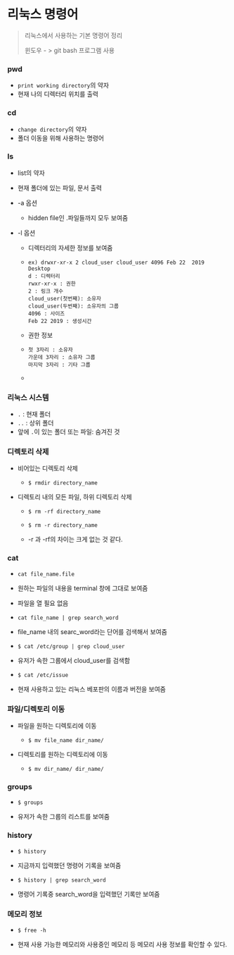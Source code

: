 # 리눅스 명령어

> 리눅스에서 사용하는 기본 명령어 정리 
>
> 윈도우 - > git bash 프로그램 사용



### pwd 

* `print working directory`의 약자
* 현재 나의 디렉터리 위치를 출력



### cd

- `change directory`의 약자
- 폴더 이동을 위해 사용하는 명령어



### ls

- list의 약자

- 현재 폴더에 있는 파일, 문서 출력

- -a 옵션

  - hidden file인 .파일들까지 모두 보여줌

- -l 옵션

  - 디렉터리의 자세한 정보를 보여줌

  - ```
    ex) drwxr-xr-x 2 cloud_user cloud_user 4096 Feb 22  2019 Desktop
    d : 디렉터리
    rwxr-xr-x : 권한
    2 : 링크 개수
    cloud_user(첫번째): 소유자
    cloud_user(두번째): 소유자의 그룹
    4096 : 사이즈
    Feb 22 2019 : 생성시간
    ```
    
  - 권한 정보
  
  - ```
    첫 3자리 : 소유자
    가운데 3자리 : 소유자 그룹
    마지막 3자리 : 기타 그룹
    ```
  
  - 





### 리눅스 시스템

- `.` : 현재 폴더
- `..` : 상위 폴더
- 앞에 `.`이 있는 폴더 또는 파일: 숨겨진 것



### 디렉토리 삭제

- 비어있는 디렉토리 삭제

  - ```
    $ rmdir directory_name
    ```

- 디렉토리 내의 모든 파일, 하위 디렉토리 삭제

  - ```
    $ rm -rf directory_name
    ```

  - ```
    $ rm -r directory_name
    ```

  - -r 과 -rf의 차이는 크게 없는 것 같다.





### cat

- ```
  cat file_name.file
  ```

- 원하는 파일의 내용을 terminal 창에 그대로 보여줌

- 파일을 열 필요 없음

- ```
  cat file_name | grep search_word
  ```

- file_name 내의 searc_word라는 단어를 검색해서 보여줌

- ```
  $ cat /etc/group | grep cloud_user
  ```

- 유저가 속한 그룹에서 cloud_user를 검색함

- ```
  $ cat /etc/issue
  ```

- 현재 사용하고 있는 리눅스 베포판의 이름과 버전을 보여줌



### 파일/디렉토리 이동

- 파일을 원하는 디렉토리에 이동

  - ```
    $ mv file_name dir_name/
    ```

- 디렉토리를 원하는 디렉토리에 이동

  - ```
    $ mv dir_name/ dir_name/
    ```



### groups

- ```
  $ groups
  ```

- 유저가 속한 그룹의 리스트를 보여줌



### history

- ```
  $ history
  ```

- 지금까지 입력했던 명령어 기록을 보여줌

- ```
  $ history | grep search_word
  ```

- 명령어 기록중 search_word을 입력했던 기록만 보여줌



### 메모리 정보

- ```
  $ free -h
  ```

- 현재 사용 가능한 메모리와 사용중인 메모리 등 메모리 사용 정보를 확인할 수 있다.